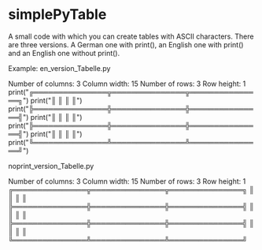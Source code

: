 # simplePyTable
A small code with which you can create tables with ASCII characters.
There are three versions. A German one with print(), an English one with print() and an English one without print().

Example: 
en_version_Tabelle.py

Number of columns: 3
Column width: 15
Number of rows: 3
Row height: 1
print("╔═══════════════╦═══════════════╦═══════════════╗")
print("║               ║               ║               ║")
print("╠═══════════════╬═══════════════╬═══════════════╣")
print("║               ║               ║               ║")
print("╠═══════════════╬═══════════════╬═══════════════╣")
print("║               ║               ║               ║")
print("╚═══════════════╩═══════════════╩═══════════════╝")


noprint_version_Tabelle.py

Number of columns: 3
Column width: 15
Number of rows: 3
Row height: 1
╔═══════════════╦═══════════════╦═══════════════╗
║               ║               ║               ║
╠═══════════════╬═══════════════╬═══════════════╣
║               ║               ║               ║
╠═══════════════╬═══════════════╬═══════════════╣
║               ║               ║               ║
╚═══════════════╩═══════════════╩═══════════════╝

